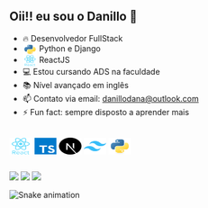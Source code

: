 ## Oii!! eu sou o Danillo 👋

- 🔥 Desenvolvedor FullStack
- <img align="center" alt="Dan-Python" height="20" width="25" src="https://raw.githubusercontent.com/devicons/devicon/master/icons/python/python-original.svg"> Python e Django
- <img align="center" alt="Dan-React" height="20" width="25" src="https://github.com/devicons/devicon/blob/master/icons/react/react-original-wordmark.svg"> ReactJS
- 💻 Estou cursando ADS na faculdade
- 📚 Nível avançado em inglês
- 📫 Contato via email: danillodana@outlook.com
- ⚡ Fun fact: sempre disposto a aprender mais
<!--
<div align="center">
  <a href="https://github.com/nilloferreiira">
  <img height="180em" src="https://github-readme-stats.vercel.app/api?username=nilloferreiira&show_icons=true&theme=onedark&include_all_commits=true&count_private=true"/>
</div>
-->
  <div style="display: inline_block"><br>
  <img align="center" alt="Dan-React" height="30" width="40" src="https://github.com/devicons/devicon/blob/master/icons/react/react-original-wordmark.svg">
  <img align="center" alt="Dan-TS" height="30" width="40" src="https://github.com/devicons/devicon/blob/master/icons/typescript/typescript-original.svg">
  <img align="center" alt="Dan-NextJs" height="30" width="40" src="https://raw.githubusercontent.com/devicons/devicon/master/icons/nextjs/nextjs-original.svg">
  <img align="center" alt="Dan-tailwindcss" height="30" width="40" src="https://raw.githubusercontent.com/devicons/devicon/master/icons/tailwindcss/tailwindcss-plain.svg">  
  <img align="center" alt="Dan-Python" height="30" width="40" src="https://raw.githubusercontent.com/devicons/devicon/master/icons/python/python-original.svg">
<!--   <img align="center" alt="Dan-CSS" height="30" width="40" src="https://raw.githubusercontent.com/devicons/devicon/master/icons/css3/css3-original.svg">
  <img align="center" alt="Dan-HTML" height="30" width="40" src="https://raw.githubusercontent.com/devicons/devicon/master/icons/html5/html5-original.svg"> -->
 
  
</div>
  
  ##
  
  <div> 
 
  <a href="mailto:danillodana@outlook.com" target="_blank"><img src="https://img.shields.io/badge/Microsoft_Outlook-0078D4?style=for-the-badge&logo=microsoft-outlook&logoColor=white" target="_blank"></a>
  <a href="mailto:danillodana@outlook.com" target="_blank"><img src="https://img.shields.io/badge/-Gmail-%23333?style=for-the-badge&logo=gmail&logoColor=white" target="_blank"></a> 
  <a href="https://www.linkedin.com/in/danillo-ferreira-a91522269/" target="_blank"><img src="https://img.shields.io/badge/-LinkedIn-%230077B5?style=for-the-badge&logo=linkedin&logoColor=white" target="_blank"></a> 
 
  ![Snake animation](https://github.com/nilloferreiira/nilloferreiira/blob/output/github-contribution-grid-snake.svg)
 
</div>
